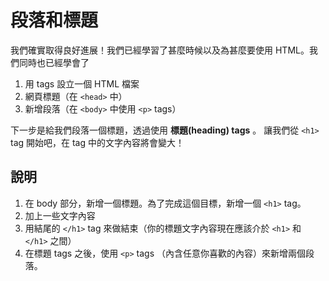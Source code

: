段落和標題
============

我們確實取得良好進展！我們已經學習了甚麼時候以及為甚麼要使用 HTML。我們同時也已經學會了

1. 用 tags 設立一個 HTML 檔案
2. 網頁標題（在 `<head>` 中） 
3. 新增段落（在 `<body>` 中使用 `<p>` tags）

下一步是給我們段落一個標題，透過使用 **標題(heading) tags** 。
讓我們從 `<h1>` tag 開始吧，在 tag 中的文字內容將會變大！


說明
----
1. 在 body 部分，新增一個標題。為了完成這個目標，新增一個 `<h1>` tag。
2. 加上一些文字內容
3. 用結尾的 `</h1>` tag 來做結束（你的標題文字內容現在應該介於 `<h1>` 和 `</h1>` 之間）
4. 在標題 tags 之後，使用 `<p>` tags （內含任意你喜歡的內容）來新增兩個段落。
